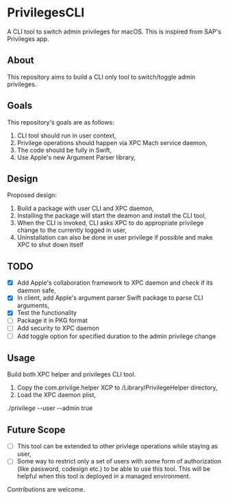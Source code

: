 # PrivilegesCLI
A CLI tool to switch admin privileges for macOS. This is inspired from SAP's Privileges app. 

## About
This repository aims to build a CLI only tool to switch/toggle admin privileges.

## Goals
This repository's goals are as follows:
1. CLI tool should run in user context,
2. Privilege operations should happen via XPC Mach service daemon,
3. The code should be fully in Swift,
4. Use Apple's new Argument Parser library,

## Design
Proposed design:
1. Build a package with user CLI and XPC daemon,
2. Installing the package will start the deamon and install the CLI tool,
3. When the CLI is invoked, CLI asks XPC to do appropriate privilege change to the currently 
logged in user,
4. Uninstallation can also be done in user privilege if possible and make XPC to shut down 
itself

## TODO
- [x] Add Apple's collaboration framework to XPC daemon and check if its daemon safe,
- [x] In client, add Apple's argument parser Swift package to parse CLI arguments,
- [x] Test the functionality
- [ ] Package it in PKG format
- [ ] Add security to XPC daemon
- [ ] Add toggle option for specified duration to the admin privilege change

## Usage
Build both XPC helper and privileges CLI tool. 
1. Copy the com.privilge.helper XCP to /Library/PrivilegeHelper directory,
2. Load the XPC daemon plist,

./privilege --user <username> --admin true

## Future Scope
- [ ] This tool can be extended to other privlege operations while staying as user,
- [ ] Some way to restrict only a set of users with some form of authorization (like password, codesign etc.) to 
be able to use this tool. This will be helpful when this tool is deployed in a managed environment.

Contributions are welcome.
